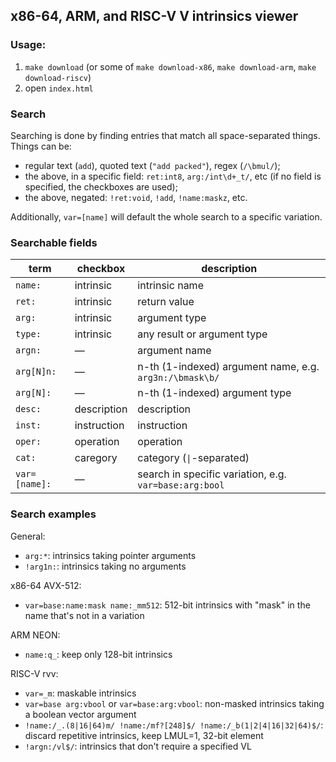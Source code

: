 ## x86-64, ARM, and RISC-V V intrinsics viewer

### Usage:
1. `make download` (or some of `make download-x86`, `make download-arm`, `make download-riscv`)
2. open `index.html`

### Search

Searching is done by finding entries that match all space-separated things. Things can be:

- regular text (`add`), quoted text (`"add packed"`), regex (`/\bmul/`);
- the above, in a specific field: `ret:int8`, `arg:/int\d+_t/`, etc (if no field is specified, the checkboxes are used);
- the above, negated: `!ret:void`, `!add`, `!name:maskz`, etc.

Additionally, `var=[name]` will default the whole search to a specific variation.

### Searchable fields

term          | checkbox    | description
--------------|-------------|-------------
`name:`       | intrinsic   | intrinsic name
`ret:`        | intrinsic   | return value
`arg:`        | intrinsic   | argument type
`type:`       | intrinsic   | any result or argument type
`argn:`       | —           | argument name
`arg[N]n:`    | —           | n-th (1-indexed) argument name, e.g. `arg3n:/\bmask\b/`
`arg[N]:`     | —           | n-th (1-indexed) argument type
`desc:`       | description | description
`inst:`       | instruction | instruction
`oper:`       | operation   | operation
`cat:`        | caregory    | category (`\|`-separated)
`var=[name]:` | —           | search in specific variation, e.g. `var=base:arg:bool`

### Search examples

General:

- `arg:*`: intrinsics taking pointer arguments
- `!arg1n:`: intrinsics taking no arguments

x86-64 AVX-512:

- `var=base:name:mask name:_mm512`: 512-bit intrinsics with "mask" in the name that's not in a variation

ARM NEON:

- `name:q_`: keep only 128-bit intrinsics

RISC-V rvv:

- `var=_m`: maskable intrinsics
- `var=base arg:vbool` or `var=base:arg:vbool`: non-masked intrinsics taking a boolean vector argument
- `!name:/_.(8|16|64)m/ !name:/mf?[248]$/ !name:/_b(1|2|4|16|32|64)$/`: discard repetitive intrinsics, keep LMUL=1, 32-bit element
- `!argn:/vl$/`: intrinsics that don't require a specified VL